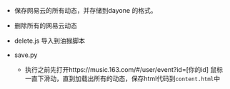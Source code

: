 - 保存网易云的所有动态，并存储到dayone 的格式。
- 删除所有的网易云动态


- delete.js 导入到油猴脚本
- save.py 
    - 执行之前先打开https://music.163.com/#/user/event?id=[你的id] 鼠标一直下滑动，直到加载出所有的动态，保存html代码到`content.html`中
    